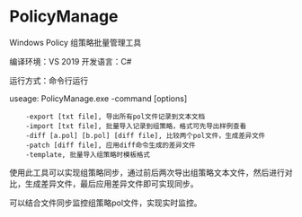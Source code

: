 # PolicyManage
Windows Policy 组策略批量管理工具

编译环境：VS 2019
开发语言：C#

运行方式：命令行运行

useage: PolicyManage.exe -command [options]

        -export [txt file], 导出所有pol文件记录到文本文档
        -import [txt file], 批量导入记录到组策略，格式可先导出样例查看
        -diff [a.pol] [b.pol] [diff file], 比较两个pol文件，生成差异文件
        -patch [diff file], 应用diff命令生成的差异文件
        -template, 批量导入组策略时模板格式

使用此工具可以实现组策略同步，通过前后两次导出组策略文本文件，然后进行对比，生成差异文件，最后应用差异文件即可实现同步。

可以结合文件同步监控组策略pol文件，实现实时监控。
